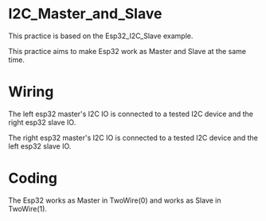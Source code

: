 # I2C_Master_and_Slave

This practice is based on the Esp32_I2C_Slave example.

This practice aims to make Esp32 work as Master and Slave at the same time.

# Wiring
The left esp32 master's I2C IO is connected to a tested I2C device and the right esp32 slave IO.

The right esp32 master's I2C IO is connected to a tested I2C device and the left esp32 slave IO.

# Coding
The Esp32 works as Master in TwoWire(0) and works as Slave in TwoWire(1).
